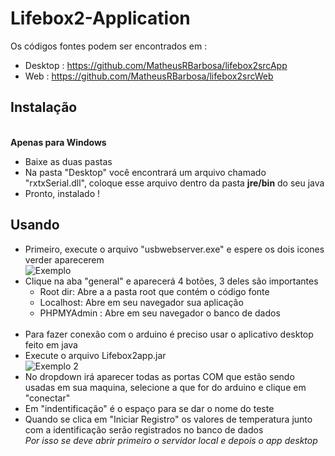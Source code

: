 # Lifebox2-Application

Os códigos fontes podem ser encontrados em :
- Desktop : https://github.com/MatheusRBarbosa/lifebox2srcApp
- Web : https://github.com/MatheusRBarbosa/lifebox2srcWeb

## Instalação
<br>**Apenas para Windows**<br>
- Baixe as duas pastas
- Na pasta "Desktop" você encontrará um arquivo chamado "rxtxSerial.dll", coloque esse arquivo dentro da pasta **jre/bin** do seu java
- Pronto, instalado !

## Usando
- Primeiro, execute o arquivo "usbwebserver.exe" e espere os dois icones verder aparecerem<br>
![Exemplo](https://image.prntscr.com/image/otuaCcmMS92VP6FvxemtXQ.png)<br>
- Clique na aba "general" e aparecerá 4 botões, 3 deles são importantes
  - Root dir: Abre a a pasta root que contém o código fonte
  - Localhost: Abre em seu navegador sua aplicação
  - PHPMYAdmin : Abre em seu navegador o banco de dados
  <br>
- Para fazer conexão com o arduino é preciso usar o aplicativo desktop feito em java
- Execute o arquivo Lifebox2app.jar<br>
![Exemplo 2](https://image.prntscr.com/image/fU78qF1UTQGkMM-MaeJLpw.png)<br>
- No dropdown irá aparecer todas as portas COM que estão sendo usadas em sua maquina, selecione a que for do arduino e clique em "conectar"
- Em "indentificação" é o espaço para se dar o nome do teste
- Quando se clica em "Iniciar Registro" os valores de temperatura junto com a identificação serão registrados no banco de dados<br>
*Por isso se deve abrir primeiro o servidor local e depois o app desktop*
